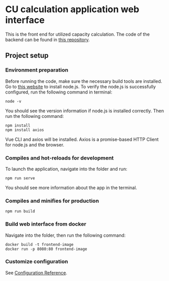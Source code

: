 # CU calculation application web interface

This is the front end for utilized capacity calculation. The code of the backend can be found in [this repository](https://dev.azure.com/CitecDigital/Calcul%20capacit%C3%A9/_git/CU_backend).

## Project setup

### Environment preparation

Before running the code, make sure the necessary build tools are installed. Go to [this website](https://nodejs.org/en) to install node.js. To verify the node.js is successfully configured, run the following command in terminal:

```
node -v
```

You should see the version information if node.js is installed correctly. Then run the following command:

```
npm install
npm install axios
```

Vue CLI and axios will be installed. Axios is a promise-based HTTP Client for node.js and the browser.

### Compiles and hot-reloads for development

To launch the application, navigate into the folder and run:

```
npm run serve
```

You should see more information about the app in the terminal.

### Compiles and minifies for production

```
npm run build
```

### Build web interface from docker

Navigate into the folder, then run the following command:

```
docker build -t frontend-image
docker run -p 8080:80 frontend-image
```

### Customize configuration

See [Configuration Reference](https://cli.vuejs.org/config/).
